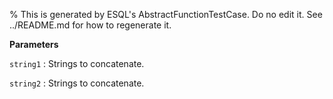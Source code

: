 % This is generated by ESQL's AbstractFunctionTestCase. Do no edit it. See ../README.md for how to regenerate it.

**Parameters**

`string1`
:   Strings to concatenate.

`string2`
:   Strings to concatenate.

